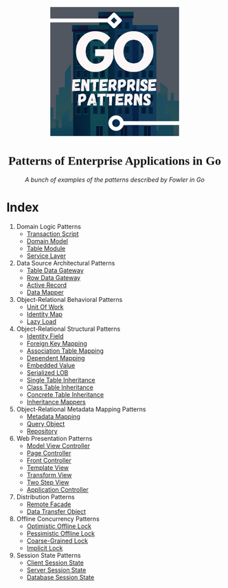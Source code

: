 <div align="center">
    <img src="./assets/images/logo.png" width="300"/>
    <h1 style="font-family: 'Yu Gothic'">Patterns of Enterprise Applications in Go</h1>
    <p style="font-style: italic">A bunch of examples of the patterns described by Fowler in Go</p>
</div>

# Index

1. Domain Logic Patterns
   - [Transaction Script](./01-domain-logic/01-transaction-script)
   - [Domain Model](./01-domain-logic/02-domain-model)
   - [Table Module](./01-domain-logic/03-table-module)
   - [Service Layer](./01-domain-logic/04-service-layer)
2. Data Source Architectural Patterns
   - [Table Data Gateway](./02-data-source-architectural/01-table-data-gateway)
   - [Row Data Gateway](./02-data-source-architectural/02-row-data-gateway)
   - [Active Record](./02-data-source-architectural/03-active-record)
   - [Data Mapper](./02-data-source-architectural/04-data-mapper)
3. Object-Relational Behavioral Patterns
   - [Unit Of Work](./03-object-relational-behavioral/01-unit-of-work)
   - [Identity Map](./03-object-relational-behavioral/02-identity-map)
   - [Lazy Load](./03-object-relational-behavioral/03-lazy-load)
4. Object-Relational Structural Patterns
   - [Identity Field](./04-object-relational-structural/01-identity-field)
   - [Foreign Key Mapping](./04-object-relational-structural/02-foreign-key-mapping)
   - [Association Table Mapping](./04-object-relational-structural/03-association-table-mapping)
   - [Dependent Mapping](./04-object-relational-structural/04-dependent-mapping)
   - [Embedded Value](./04-object-relational-structural/05-embedded-value)
   - [Serialized LOB](./04-object-relational-structural/06-serialized-lob)
   - [Single Table Inheritance](./04-object-relational-structural/07-single-table-inheritance)
   - [Class Table Inheritance](./04-object-relational-structural/08-class-table-inheritance)
   - [Concrete Table Inheritance](./04-object-relational-structural/09-concrete-table-inheritance)
   - [Inheritance Mappers](./04-object-relational-structural/10-inheritance-mappers)
5. Object-Relational Metadata Mapping Patterns
   - [Metadata Mapping](./05-object-relational-metadata-mapping/01-metadata-mapping)
   - [Query Object](./05-object-relational-metadata-mapping/02-query-object)
   - [Repository](./05-object-relational-metadata-mapping/03-repository)
6. Web Presentation Patterns
   - [Model View Controller](./06-web-presentation/01-model-view-controller)
   - [Page Controller](./06-web-presentation/02-page-controller)
   - [Front Controller](./06-web-presentation/03-front-controller)
   - [Template View](./06-web-presentation/04-template-view)
   - [Transform View](./06-web-presentation/05-transform-view)
   - [Two Step View](./06-web-presentation/06-two-step-view)
   - [Application Controller](./06-web-presentation/07-application-controller)
7. Distribution Patterns
   - [Remote Facade](./07-distribution-patterns/01-remote-facade)
   - [Data Transfer Object](./07-distribution-patterns/02-data-transfer-object)
8. Offline Concurrency Patterns
   - [Optimistic Offline Lock](./08-offline-concurrency/01-optimistic-offline-lock)
   - [Pessimistic Offline Lock](./08-offline-concurrency/02-pessimistic-offline-lock)
   - [Coarse-Grained Lock](./08-offline-concurrency/03-coarse-grained-lock)
   - [Implicit Lock](./08-offline-concurrency/04-implicit-lock)
9. Session State Patterns
   - [Client Session State](./09-session-state/01-client-session-state)
   - [Server Session State](./09-session-state/02-server-session-state)
   - [Database Session State](./09-session-state/03-database-session-state)
